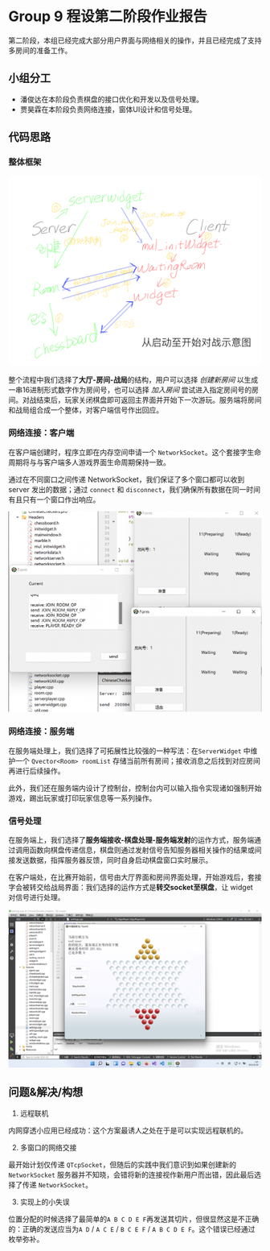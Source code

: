 # Group 9 程设第二阶段作业报告

第二阶段，本组已经完成大部分用户界面与网络相关的操作，并且已经完成了支持多房间的准备工作。

## 小组分工

- 潘俊达在本阶段负责棋盘的接口优化和开发以及信号处理。
- 贾昊霖在本阶段负责网络连接，窗体UI设计和信号处理。

## 代码思路

### 整体框架

![](image/show.png)

整个流程中我们选择了**大厅-房间-战局**的结构，用户可以选择 _创建新房间_ 以生成一串16进制形式数字作为房间号，也可以选择 _加入房间_ 尝试进入指定房间号的房间。对战结束后，玩家关闭棋盘即可返回主界面并开始下一次游玩。服务端将房间和战局组合成一个整体，对客户端信号作出回应。

### 网络连接：客户端

在客户端创建时，程序立即在内存空间申请一个 `NetworkSocket`。这个套接字生命周期将与与客户端多人游戏界面生命周期保持一致。

通过在不同窗口之间传递 NetworkSocket，我们保证了多个窗口都可以收到 server 发出的数据；通过 `connect` 和 `disconnect`，我们确保所有数据在同一时间有且只有一个窗口作出响应。

![](image/server_client.png)

### 网络连接：服务端

在服务端处理上，我们选择了可拓展性比较强的一种写法：在`ServerWidget` 中维护一个 `Qvector<Room> roomList` 存储当前所有房间；接收消息之后找到对应房间再进行后续操作。

此外，我们还在服务端内设计了控制台，控制台内可以输入指令实现诸如强制开始游戏，踢出玩家或打印玩家信息等一系列操作。

### 信号处理

在服务端上，我们选择了**服务端接收-棋盘处理-服务端发射**的运作方式，服务端通过调用函数向棋盘传递信息，棋盘则通过发射信号告知服务器相关操作的结果或间接发送数据，指挥服务器反馈，同时自身启动棋盘窗口实时展示。

在客户端处，在比赛开始前，信号由大厅界面和房间界面处理，开始游戏后，套接字会被转交给战局界面：我们选择的运作方式是**转交socket至棋盘**，让 widget 对信号进行处理。

![](image/2Clients_running.png)

## 问题&解决/构想

1. 远程联机

内网穿透小应用已经成功：这个方案最诱人之处在于是可以实现远程联机的。

2. 多窗口的网络交接

最开始计划仅传递 `QTcpSocket`，但随后的实践中我们意识到如果创建新的 `NetworkSocket` 服务器并不知晓，会错将新的连接视作新用户而出错，因此最后选择了传递 `NetworkSocket`。

3. 实现上的小失误

位置分配的时候选择了最简单的`A B C D E F`再发送其切片，但很显然这是不正确的：正确的发送应当为`A D` / `A C E` / `B C E F` / `A B C D E F`。这个错误已经通过枚举弥补。

